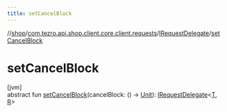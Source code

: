 ```yaml
---
title: setCancelBlock
---
```

//[shop](../../../index.html)/[com.tezro.api.shop.client.core.client.requests](../index.html)/[IRequestDelegate](index.html)/[setCancelBlock](set-cancel-block.html)



# setCancelBlock



[jvm]\
abstract fun [setCancelBlock](set-cancel-block.html)(cancelBlock: () -&gt; [Unit](https://kotlinlang.org/api/latest/jvm/stdlib/kotlin/-unit/index.html)): [IRequestDelegate](index.html)&lt;[T](index.html), [R](index.html)&gt;




